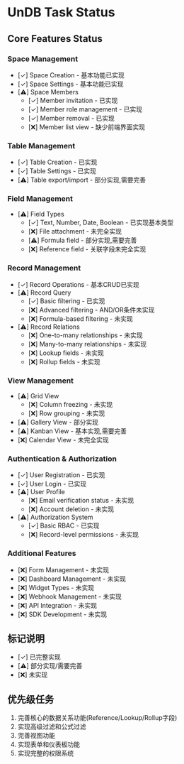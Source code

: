 
# UnDB Task Status

## Core Features Status

### Space Management
- [✓] Space Creation - 基本功能已实现
- [✓] Space Settings - 基本功能已实现 
- [⚠️] Space Members
  - [✓] Member invitation - 已实现
  - [✓] Member role management - 已实现
  - [✓] Member removal - 已实现
  - [❌] Member list view - 缺少前端界面实现

### Table Management
- [✓] Table Creation - 已实现
- [✓] Table Settings - 已实现
- [⚠️] Table export/import - 部分实现,需要完善

### Field Management
- [⚠️] Field Types
  - [✓] Text, Number, Date, Boolean - 已实现基本类型 
  - [❌] File attachment - 未完全实现
  - [⚠️] Formula field - 部分实现,需要完善
  - [❌] Reference field - 关联字段未完全实现

### Record Management 
- [✓] Record Operations - 基本CRUD已实现
- [⚠️] Record Query
  - [✓] Basic filtering - 已实现
  - [❌] Advanced filtering - AND/OR条件未实现
  - [❌] Formula-based filtering - 未实现
- [⚠️] Record Relations
  - [❌] One-to-many relationships - 未实现
  - [❌] Many-to-many relationships - 未实现
  - [❌] Lookup fields - 未实现
  - [❌] Rollup fields - 未实现

### View Management
- [⚠️] Grid View
  - [❌] Column freezing - 未实现
  - [❌] Row grouping - 未实现
- [⚠️] Gallery View - 部分实现
- [⚠️] Kanban View - 基本实现,需要完善
- [❌] Calendar View - 未完全实现

### Authentication & Authorization
- [✓] User Registration - 已实现
- [✓] User Login - 已实现 
- [⚠️] User Profile
  - [❌] Email verification status - 未实现
  - [❌] Account deletion - 未实现
- [⚠️] Authorization System
  - [✓] Basic RBAC - 已实现
  - [❌] Record-level permissions - 未实现

### Additional Features
- [❌] Form Management - 未实现
- [❌] Dashboard Management - 未实现
- [❌] Widget Types - 未实现
- [❌] Webhook Management - 未实现
- [❌] API Integration - 未实现
- [❌] SDK Development - 未实现

## 标记说明
- [✓] 已完整实现
- [⚠️] 部分实现/需要完善  
- [❌] 未实现

## 优先级任务
1. 完善核心的数据关系功能(Reference/Lookup/Rollup字段)
2. 实现高级过滤和公式过滤
3. 完善视图功能
4. 实现表单和仪表板功能
5. 实现完整的权限系统
